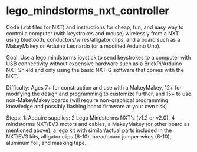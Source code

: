 # lego_mindstorms_nxt_controller
Code (.rbt files for NXT) and instructions for cheap, fun, and easy way to control a computer (with keystrokes and mouse) wirelessly from a NXT using bluetooth, conductors/wires/alligator clips, and a board such as a MakeyMakey or Arduino Leonardo (or a modified Arduino Uno).

Goal: 
Use a lego mindstorms joystick to send keystrokes to a computer with USB connectivity without expensive hardware such as a BrickPi/Arduino NXT Shield and only using the basic NXT-G software that comes with the NXT.

Difficulty:
Ages 7+ for construction and use with a MakeyMakey, 12+ for modifying the design and programming to customize further, and 15+ to use non-MakeyMakey boards (will require non-graphical programming knowledge and possibly flashing board firmware at your own risk)

Steps: 
1: Acquire supplies: 2 Lego Mindstorms NXT's (v1.2 or v2.0), 4 mindstorms NXT/EV3 motors and cables, a MakeyMakey (or other board as mentioned above), a lego kit with similar/actual parts included in the NXT/EV3 kits, alligator clips (6-10), breadboard jumper wires (6-10), aluminum foil, and masking tape.

